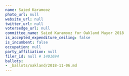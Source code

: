 ```yaml
---
name: Saied Karamooz
photo_url: null
website_url: null
twitter_url: null
votersedge_url: null
committee_name: Saied Karamooz for Oakland Mayor 2018
is_accepted_expenditure_ceiling: false
is_incumbent: false
occupation: null
party_affiliation: null
filer_id: null # 1401694
ballots:
- _ballots/oakland/2018-11-06.md
---
```

